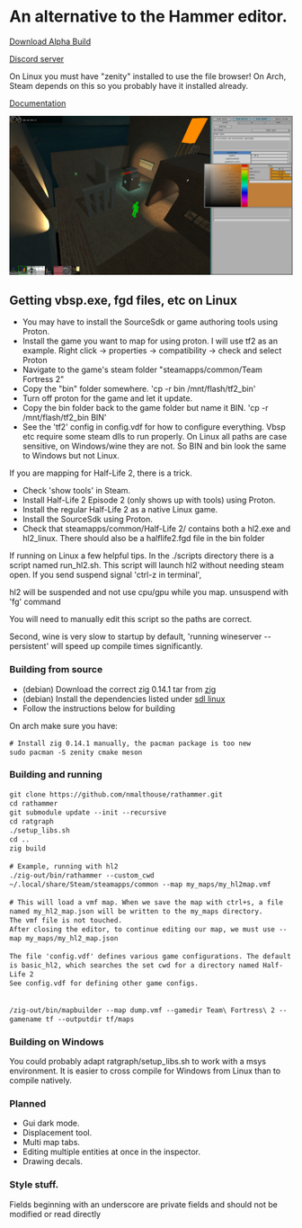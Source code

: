 # An alternative to the Hammer editor.
[Download Alpha Build](https://github.com/nmalthouse/rathammer/releases)

[Discord server](https://discord.gg/wP7gMXpcNR)

On Linux you must have "zenity" installed to use the file browser! On Arch, Steam depends on this so you probably have it installed already.

[Documentation](doc/start.md)

![Screenshot of the editor](doc/screen.jpg)

## Getting vbsp.exe, fgd files, etc on Linux
* You may have to install the SourceSdk or game authoring tools using Proton.
* Install the game you want to map for using proton. I will use tf2 as an example. Right click -> properties -> compatibility -> check and select Proton
* Navigate to the game's steam folder "steamapps/common/Team Fortress 2"
* Copy the "bin" folder somewhere. 'cp -r bin /mnt/flash/tf2_bin'
* Turn off proton for the game and let it update.
* Copy the bin folder back to the game folder but name it BIN. 'cp -r /mnt/flash/tf2_bin BIN'
* See the 'tf2' config in config.vdf for how to configure everything.
Vbsp etc require some steam dlls to run properly. On Linux all paths are case sensitive, on Windows/wine they are not. So BIN and bin look the same to Windows but not Linux.

If you are mapping for Half-Life 2, there is a trick.
* Check 'show tools' in Steam. 
* Install Half-Life 2 Episode 2 (only shows up with tools) using Proton.
* Install the regular Half-Life 2 as a native Linux game.
* Install the SourceSdk using Proton.
* Check that steamapps/common/Half-Life 2/ contains both a hl2.exe and hl2_linux. There should also be a halflife2.fgd file in the bin folder

If running on Linux a few helpful tips.
In the ./scripts directory there is a script named run_hl2.sh.
This script will launch hl2 without needing steam open. If you send suspend signal 'ctrl-z in terminal', 

hl2 will be suspended and not use cpu/gpu while you map. unsuspend with 'fg' command

You will need to manually edit this script so the paths are correct.

Second, wine is very slow to startup by default, 'running wineserver --persistent' will speed up compile times significantly.

### Building from source
* (debian) Download the correct zig 0.14.1 tar from [zig](https://ziglang.org/download/)
* (debian) Install the dependencies listed under [sdl linux](https://github.com/libsdl-org/SDL/blob/main/docs/README-linux.md)
* Follow the instructions below for building

On arch make sure you have: 
```
# Install zig 0.14.1 manually, the pacman package is too new
sudo pacman -S zenity cmake meson
```

### Building and running
```
git clone https://github.com/nmalthouse/rathammer.git
cd rathammer
git submodule update --init --recursive
cd ratgraph
./setup_libs.sh
cd ..
zig build

# Example, running with hl2
./zig-out/bin/rathammer --custom_cwd ~/.local/share/Steam/steamapps/common --map my_maps/my_hl2map.vmf

# This will load a vmf map. When we save the map with ctrl+s, a file named my_hl2_map.json will be written to the my_maps directory.
The vmf file is not touched.
After closing the editor, to continue editing our map, we must use --map my_maps/my_hl2_map.json

The file 'config.vdf' defines various game configurations. The default is basic_hl2, which searches the set cwd for a directory named Half-Life 2
See config.vdf for defining other game configs.


/zig-out/bin/mapbuilder --map dump.vmf --gamedir Team\ Fortress\ 2 --gamename tf --outputdir tf/maps
```

### Building on Windows
You could probably adapt ratgraph/setup_libs.sh to work with a msys environment.
It is easier to cross compile for Windows from Linux than to compile natively.

### Planned
* Gui dark mode.
* Displacement tool.
* Multi map tabs.
* Editing multiple entities at once in the inspector.
* Drawing decals.


### Style stuff.
Fields beginning with an underscore are private fields and should not be modified or read directly
